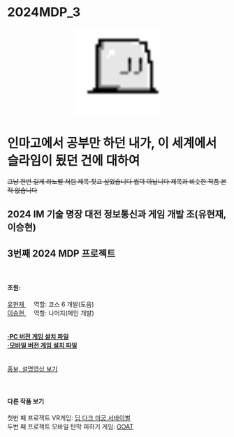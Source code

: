 # 2024MDP_3
<p align="center">
  <img src="Assets/1. Resource/Player.png" alt="logo" width="200"/>
</p>
 <h1>인마고에서 공부만 하던 내가, 이 세계에서 슬라임이 됬던 건에 대하여 </h1>
 <del>그냥 한번 길게 라노벨 처럼 제목 짓고 싶었습니다 씹덕 아닙니다 제목과 비슷한 작품 본 적 없습니다</del>
  <h2>2024 IM 기술 명장 대전 정보통신과 게임 개발 조(유현재, 이승현)</h2>
 <h2>3번째 2024 MDP 프로젝트</h2> <br>
<h4>조원: </h4>
<A href = "https://github.com/hyunjae0912" target = "링크 방법" > 유현재  </A> 
&emsp; 역할: 코스 6 개발(도움) <br>
<A href = "https://github.com/leesh0829" target = "링크 방법" > 이승현 </A>
&emsp; 역할: 나머지(메인 개발) <br><br><br>
<b><a href = "https://drive.google.com/file/d/1s4GFzTaxdZKrrriHUJ3nzP_2mbUk0zYb/view?usp=sharing">&#183;PC 버전 게임 설치 파일</b><br>
<b><a href = "https://drive.google.com/file/d/1BdVeW5FaGh5MwqKKdYl88-LZkUtRAxv4/view?usp=sharing">&#183;모바일 버전 게임 설치 파일</b><br><br><br>
 <A href = "https://youtu.be/gwNewXl2Dtw" target = "링크 방법" > 홍보, 설명영상 보기</A> <br><br><br>
<h4>다른 작품 보기</h4>
 첫번 째 프로젝트 VR게임:
<A href = "https://github.com/leesh0829/2024MDP_1" target = "링크 방법" > 딥 다크 미궁 서바이벌 </A> <br>
 두번 째 프로젝트 모바일 탄막 피하기 게임:
<A href = "https://github.com/hyunjae0912/dodge_game" target = "링크 방법" > GOAT </A>
